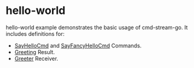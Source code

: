 # hello-world

hello-world example demonstrates the basic usage of cmd-stream-go. It includes
definitions for:

- [SayHelloCmd](cmds/say_hello_cmd.go) and [SayFancyHelloCmd](cmds/say_fancy_hello_cmd.go)
  Commands.
- [Greeting](results/greeting.go) Result.
- [Greeter](receiver/greeter.go) Receiver.
